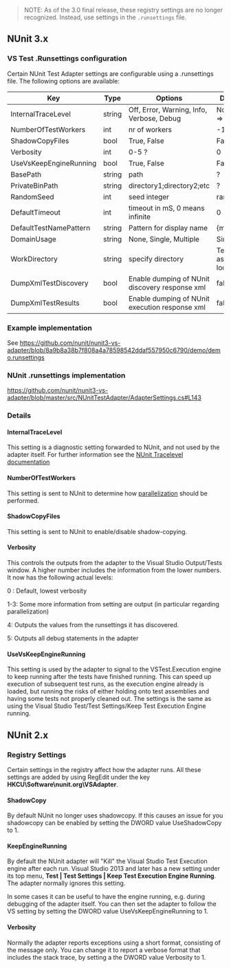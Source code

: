> ﻿NOTE:
> As of the 3.0 final release, these registry settings are no longer recognized. Instead, use settings in the `.runsettings` file. 


## NUnit 3.x

### VS Test .Runsettings configuration
Certain NUnit Test Adapter settings are configurable using a .runsettings file. 
The following options are available:

|Key|Type|Options| Default|
|---|----|-------|--------------|
|InternalTraceLevel| string |  Off, Error, Warning, Info, Verbose,  Debug| Nothing => Off|
|NumberOfTestWorkers| int | nr of workers | -1|
|ShadowCopyFiles| bool |True, False | False|
|Verbosity| int | 0-5 ? | 0|
|UseVsKeepEngineRunning| bool | True, False| False|
|BasePath| string | path| ?|
|PrivateBinPath | string| directory1;directory2;etc |?|
|RandomSeed| int | seed integer| random|
|DefaultTimeout|int|timeout in mS, 0 means infinite|0|
|DefaultTestNamePattern|string|Pattern for display name|{m}{a}|
|DomainUsage|string| None, Single, Multiple|Single|
|WorkDirectory|string|specify directory|Test assembly location|
|DumpXmlTestDiscovery|bool|Enable dumping of NUnit discovery response xml|false|
|DumpXmlTestResults|bool|Enable dumping of NUnit execution response xml|false|






### Example implementation
See https://github.com/nunit/nunit3-vs-adapter/blob/8a9b8a38b7f808a4a78598542ddaf557950c6790/demo/demo.runsettings

### NUnit .runsettings implementation

https://github.com/nunit/nunit3-vs-adapter/blob/master/src/NUnitTestAdapter/AdapterSettings.cs#L143


### Details

#### InternalTraceLevel
This setting is a diagnostic setting forwarded to NUnit, and not used by the adapter itself.  For further information see the [NUnit Tracelevel documentation](https://github.com/nunit/docs/wiki/Internal-Trace)

#### NumberOfTestWorkers
This  setting is sent to NUnit to determine how  [parallelization](https://github.com/nunit/docs/wiki/Parallelizable-Attribute) should be performed.  

#### ShadowCopyFiles
This setting is sent to NUnit to enable/disable shadow-copying. 

#### Verbosity
This controls the outputs from the adapter to the Visual Studio Output/Tests window.
A higher number includes the information from the lower numbers.
It now has the following actual levels:

0 : Default, lowest verbosity

1-3: Some more information from setting are output (in particular regarding parallelization)

4: Outputs the values from the  runsettings it has discovered.

5: Outputs all debug statements in the adapter



#### UseVsKeepEngineRunning
This setting is used by the adapter to signal to the VSTest.Execution engine to keep running after the tests have finished running.  This can speed up execution of subsequent test runs, as the execution engine already is loaded, but running the risks of either holding onto test assemblies and having some tests not properly cleaned out.   The settings is the same as using the Visual Studio  Test/Test Settings/Keep Test Execution Engine running. 




## NUnit 2.x


### Registry Settings 

Certain settings in the registry affect how the adapter runs. All these settings are added by using RegEdit under the key **HKCU\Software\nunit.org\VSAdapter**.

#### ShadowCopy

By default NUnit no longer uses shadowcopy. If this causes an issue for you shadowcopy can be enabled by setting the DWORD value UseShadowCopy to 1.   
  
#### KeepEngineRunning

By default the NUnit adapter will "Kill" the Visual Studio Test Execution engine after each run. Visual Studio 2013 and later has a new setting under its top menu, **Test | Test Settings | Keep Test Execution Engine Running**. The adapter normally ignores this setting.

In some cases it can be useful to have the engine running, e.g. during debugging of the adapter itself. You can then set the adapter to follow the VS setting by setting the DWORD value UseVsKeepEngineRunning to 1.

#### Verbosity

Normally the adapter reports exceptions using a short format, consisting of the message only. You can change it to report a verbose format that includes the stack trace, by setting a the DWORD value Verbosity to 1.




